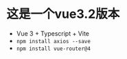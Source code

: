 # 这是一个vue3.2版本 

- Vue 3 + Typescript + Vite
- `npm install axios --save`
- `npm install vue-router@4`